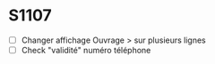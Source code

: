 # S1107

- [ ] Changer affichage Ouvrage > sur plusieurs lignes
- [ ] Check "validité" numéro téléphone
